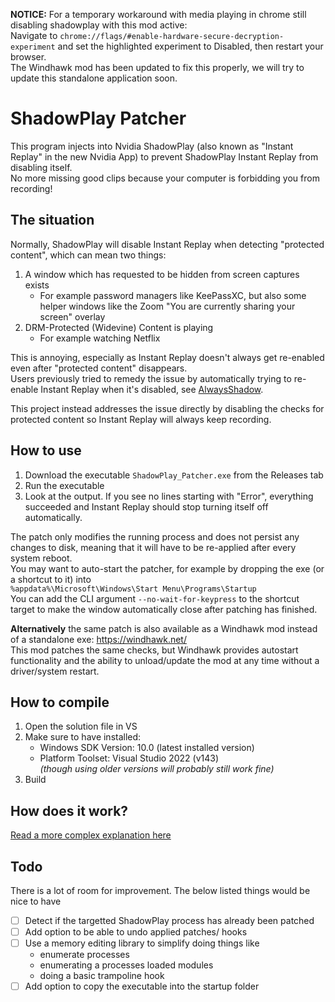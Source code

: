 **NOTICE:** For a temporary workaround with media playing in chrome still disabling shadowplay with this mod active:  
Navigate to `chrome://flags/#enable-hardware-secure-decryption-experiment` and set the highlighted experiment to Disabled, then restart your browser.  
The Windhawk mod has been updated to fix this properly, we will try to update this standalone application soon.

# ShadowPlay Patcher

This program injects into Nvidia ShadowPlay (also known as "Instant Replay" in the new Nvidia App) to prevent ShadowPlay Instant Replay from disabling itself.  
No more missing good clips because your computer is forbidding you from recording!

## The situation

Normally, ShadowPlay will disable Instant Replay when detecting "protected content", which can mean two things:

1. A window which has requested to be hidden from screen captures exists
   - For example password managers like KeePassXC, but also some helper windows like the Zoom "You are currently sharing your screen" overlay
2. DRM-Protected (Widevine) Content is playing
   - For example watching Netflix

This is annoying, especially as Instant Replay doesn't always get re-enabled even after "protected content" disappears.  
Users previously tried to remedy the issue by automatically trying to re-enable Instant Replay when it's disabled, see [AlwaysShadow](https://github.com/Verpous/AlwaysShadow/).

This project instead addresses the issue directly by disabling the checks for protected content so Instant Replay will always keep recording.

## How to use
1. Download the executable `ShadowPlay_Patcher.exe` from the Releases tab
2. Run the executable
3. Look at the output. If you see no lines starting with "Error", everything succeeded and Instant Replay should stop turning itself off automatically.

The patch only modifies the running process and does not persist any changes to disk, meaning that it will have to be re-applied after every system reboot.  
You may want to auto-start the patcher, for example by dropping the exe (or a shortcut to it) into  
`%appdata%\Microsoft\Windows\Start Menu\Programs\Startup`  
You can add the CLI argument `--no-wait-for-keypress` to the shortcut target to make the window automatically close after patching has finished.

**Alternatively** the same patch is also available as a Windhawk mod instead of a standalone exe: https://windhawk.net/  
This mod patches the same checks, but Windhawk provides autostart functionality and the ability to unload/update the mod at any time without a driver/system restart.  

## How to compile
1. Open the solution file in VS
2. Make sure to have installed:
    - Windows SDK Version: 10.0 (latest installed version)
    - Platform Toolset: Visual Studio 2022 (v143) \
    _(though using older versions will probably still work fine)_
3. Build

## How does it work?
[Read a more complex explanation here](./re_research.md)

## Todo
There is a lot of room for improvement. The below listed things would be nice to have

- [ ] Detect if the targetted ShadowPlay process has already been patched
- [ ] Add option to be able to undo applied patches/ hooks
- [ ] Use a memory editing library to simplify doing things like
    - enumerate processes
    - enumerating a processes loaded modules
    - doing a basic trampoline hook
- [ ] Add option to copy the executable into the startup folder
